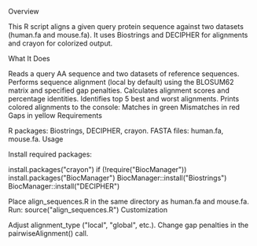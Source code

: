 Overview

This R script aligns a given query protein sequence against two datasets (human.fa and mouse.fa). It uses Biostrings and DECIPHER for alignments and crayon for colorized output.

What It Does

Reads a query AA sequence and two datasets of reference sequences.
Performs sequence alignment (local by default) using the BLOSUM62 matrix and specified gap penalties.
Calculates alignment scores and percentage identities.
Identifies top 5 best and worst alignments.
Prints colored alignments to the console:
Matches in green
Mismatches in red
Gaps in yellow
Requirements

R packages: Biostrings, DECIPHER, crayon.
FASTA files: human.fa, mouse.fa.
Usage

Install required packages:

install.packages("crayon")
if (!require("BiocManager")) install.packages("BiocManager")
BiocManager::install("Biostrings")
BiocManager::install("DECIPHER")

Place align_sequences.R in the same directory as human.fa and mouse.fa.
Run:
source("align_sequences.R")
Customization

Adjust alignment_type ("local", "global", etc.).
Change gap penalties in the pairwiseAlignment() call.
